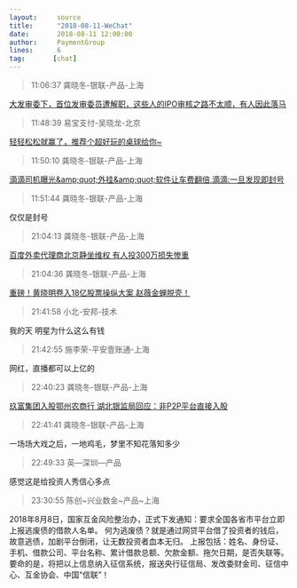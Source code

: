 ```yaml
---
layout:     source 
title:      "2018-08-11-WeChat"
date:       2018-08-11 12:00:00
author:     PaymentGroup
lines:      6 
tag:       [chat]
---
```

> 11:06:37  龚晓冬-银联-产品-上海  
   
[大发审委下，首位发审委员遭解职，这些人的IPO审核之路不太顺，有人因此落马](http://mp.weixin.qq.com/s?__biz=MzA3NjM5MjIwOQ==&amp;amp;amp;mid=2651737268&amp;amp;amp;idx=3&amp;amp;amp;sn=5d7e8511ee5a1f2b15ab5110e494f288&amp;amp;amp;chksm=849b1ecab3ec97dc1793a563e8fcad1c2c31b6a823a9826d7e898fc0c8eed74560ca34eead43&amp;amp;amp;mpshare=1&amp;amp;amp;scene=1&amp;amp;amp;srcid=0811Qlnko5H4myt2PQkdHH5F#rd)  
   
> 11:48:39  易宝支付-吴晓龙-北京  
   
[轻轻松松就赢了，推荐个超好玩的桌球给你~](https://mp.weixin.qq.com/mp/waerrpage?appid=wx2f7fda52d8d031ee&amp;amp;amp;type=upgrade&amp;amp;amp;upgradetype=3#wechat_redirect)  
   
> 11:50:10  龚晓冬-银联-产品-上海  
   
[滴滴司机曝光&amp;amp;quot;外挂&amp;amp;quot;软件让车费翻倍,滴滴:一旦发现即封号](https://app.peopleapp.com/Api/600/DetailApi/shareArticle?type=0&amp;amp;amp;article_id=2146256)  
   
> 11:51:44  龚晓冬-银联-产品-上海  
   
仅仅是封号  
   
> 21:04:13  龚晓冬-银联-产品-上海  
   
[百度外卖代理商北京静坐维权 有人投300万损失惨重](https://c.m.163.com/news/a/DOUKS1KH0001899N.html?spss=newsapp)  
   
> 21:04:36  龚晓冬-银联-产品-上海  
   
[重磅！黄晓明卷入18亿股票操纵大案 赵薇金蝉脱壳！](https://c.m.163.com/news/a/DOUJ5N7K05198CJN.html?spss=newsapp)  
   
> 21:41:58  小北-安邦-技术  
   
我的天 明星为什么这么有钱  
   
> 21:42:55  施李荣-平安壹账通-上海  
   
网红，直播都可以上亿的  
   
> 22:40:23  龚晓冬-银联-产品-上海  
   
[玖富集团入股鄂州农商行 湖北银监局回应：非P2P平台直接入股](https://c.m.163.com/news/a/DOV0K1HN05199DKK.html?spss=newsapp)  
   
> 22:41:41  龚晓冬-银联-产品-上海  
   
一场场大戏之后，一地鸡毛，梦里不知花落知多少  
   
> 22:49:33  英—深圳—产品  
   
感觉这是给投资人秀信心多点  
   
> 23:30:55  陈创~兴业数金~产品~上海  
   
2018年8月8日，国家互金风险整治办，正式下发通知：要求全国各省市平台立即上报逃废债的借款人名单。  何为逃废债？就是通过网贷平台借了投资者的钱后，故意逃债，加剧平台倒闭，让无数投资者血本无归。  上报包括：姓名、身份证、手机、借款公司、平台名称、累计借款总额、欠款金额、拖欠日期，是否失联等。  要命的是，将把以上信息纳入征信系统，报送央行征信局、发改委财金司、征信中心、互金协会、中国“信联”！  
   
